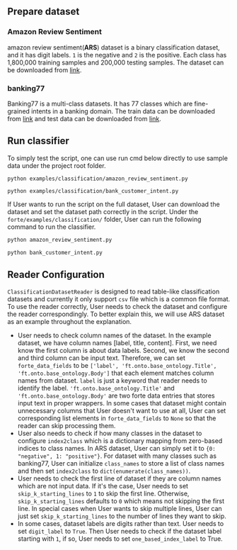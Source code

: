 ## Prepare dataset
### Amazon Review Sentiment
amazon review sentiment(**ARS**) dataset is a binary classification dataset, and it has digit labels. `1` is
the negative and `2` is the positive. Each class has 1,800,000 training samples and 200,000 testing samples. 
The dataset can be downloaded from [link](https://s3.amazonaws.com/fast-ai-nlp/amazon_review_polarity_csv.tgz).


### banking77
Banking77 is a multi-class datasets. It has 77 classes which are fine-grained intents in a banking domain.
The train data can be downloaded from [link](https://raw.githubusercontent.com/PolyAI-LDN/task-specific-datasets/master/banking_data/train.csv) and test data can be downloaded from [link](https://raw.githubusercontent.com/PolyAI-LDN/task-specific-datasets/master/banking_data/test.csv).

## Run classifier
To simply test the script, one can use run cmd below directly to use sample data under the project root folder.
```
python examples/classification/amazon_review_sentiment.py
```

```
python examples/classification/bank_customer_intent.py
```


If User wants to run the script on the full dataset, User can download the dataset and set the dataset path correctly in the script.
Under the `forte/examples/classification/` folder, User can run the following command to run the classifier.
```bash
python amazon_review_sentiment.py
```

```bash
python bank_customer_intent.py
```


## Reader Configuration
`ClassificationDatasetReader` is designed to read table-like classification datasets and currently it only support `csv` file which is a common file format. To use the reader correctly, User needs to check the dataset and configure the reader correspondingly. To better explain this, we will use ARS dataset as an example throughout the explanation.
* User needs to check column names of the dataset. In the example dataset, we have column names [label, title, content]. First, we need know the first column is about data labels. Second, we know the second and third column can be input text. Therefore, we can set `forte_data_fields` to be `['label', 'ft.onto.base_ontology.Title', 'ft.onto.base_ontology.Body']` that each element matches column names from dataset. `label` is just a keyword that reader needs to identify the label. `'ft.onto.base_ontology.Title'` and `'ft.onto.base_ontology.Body'` are two forte data entries that stores input text in proper wrappers. In some cases that dataset might contain unnecessary columns that User doesn't want to use at all, User can set corresponding list elements in `forte_data_fields` to `None` so that the reader can skip processing them. 
* User also needs to check if how many classes in the dataset to configure `index2class` which is a dictionary mapping from zero-based indices to class names. In ARS dataset, User can simply set it to
    `{0: "negative", 1: "positive"}`. For dataset with many classes such as banking77, User can initialize `class_names` to store a list of class names and then set 
    `index2class` to `dict(enumerate(class_names))`.
* User needs to check the first line of dataset if they are column names which are not input data. If it's the case, User needs to set `skip_k_starting_lines` to `1` to skip the first line. Otherwise, `skip_k_starting_lines` defaults to `0` which means not skipping the first line. In special cases when User wants to skip multiple lines, User can just set `skip_k_starting_lines` to the number of lines they want to skip.
* In some cases, dataset labels are digits rather than text. User needs to set `digit_label` to `True`. Then User needs to check if the dataset label starting with `1`, if so, User needs to set `one_based_index_label` to True.
